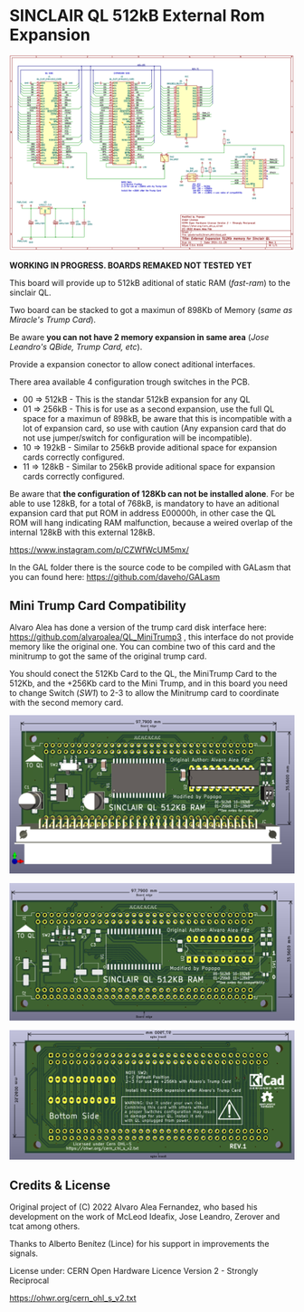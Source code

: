 # SINCLAIR QL 512kB External Rom Expansion


![My image](images/schema.png)

**WORKING IN PROGRESS. BOARDS REMAKED NOT TESTED YET**



This board will provide up to 512kB aditional of static RAM (*fast-ram*) to the sinclair QL.

Two board can be stacked to got a maximun of 898Kb of Memory (*same as Miracle's Trump Card*).

Be aware **you can not have 2 memory expansion in same area** (*Jose Leandro's QBide, Trump Card, etc*).

Provide a expansion conector to allow conect aditional interfaces.

There area available 4 configuration trough switches in the PCB.
* 00 => 512kB - This is the standar 512kB expansion for any QL
* 01 => 256kB - This is for use as a second expansion, use the full QL space for a maximun of 898kB, be aware that this is incompatible with a lot of expansion card, so use with caution (Any expansion card that do not use jumper/switch for configuration will be incompatible).
* 10 => 192kB - Similar to 256kB provide aditional space for expansion cards correctly configured.
* 11 => 128kB - Similar to 256kB provide aditional space for expansion cards correctly configured.

Be aware that **the configuration of 128Kb can not be installed alone**.
For be able to use 128kB, for a total of 768kB, is mandatory to have an aditional expansion card that put ROM in address E00000h, in other case the QL ROM will hang indicating RAM malfunction, because a weired overlap of the internal 128kB with this external 128kB.

https://www.instagram.com/p/CZWfWcUM5mx/

In the GAL folder there is the source code to be compiled with GALasm that you can found here: https://github.com/daveho/GALasm

## Mini Trump Card Compatibility

Alvaro Alea has done a version of the trump card disk interface here: https://github.com/alvaroalea/QL_MiniTrump3 , this interface do not provide memory like the original one. You can combine two of this card and the minitrump to got the same of the original trump card.

You should conect the 512Kb Card to the QL, the MiniTrump Card to the 512Kb, and the +256Kb card to the Mini Trump, and in this board you need to change Switch (*SW1*) to 2-3 to allow the Minitrump card to coordinate with the second memory card.

![My image](images/QL512K_RAM_Expansion_Front_Full.png) 

![My image](images/QL512K_RAM_Expansion_Front_raw.png) 

![My image](images/QL512K_RAM_Expansion_Back.png)


## Credits & License
Original project of (C) 2022 Alvaro Alea Fernandez, who based his development on the work of McLeod Ideafix, Jose Leandro, Zerover and tcat among others. 

Thanks to Alberto Benítez (Lince) for his support in improvements the signals.

License under: CERN Open Hardware Licence Version 2 - Strongly Reciprocal

https://ohwr.org/cern_ohl_s_v2.txt

